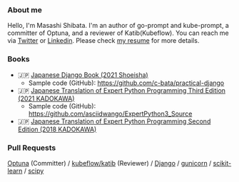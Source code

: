 <!--

### Activity

![c-bata's github stats](https://github-readme-stats.vercel.app/api?username=c-bata&count_private=tru&show_icons=true&hide=contribs,issues)

-->

### About me

Hello, I'm Masashi Shibata. I'm an author of go-prompt and kube-prompt, a committer of Optuna, and a reviewer of Katib(Kubeflow). You can reach me via [Twitter](https://twitter.com/c_bata_) or [Linkedin](https://www.linkedin.com/in/c-bata/). Please check [my resume](https://c-bata.link/resume.pdf) for more details.

### Books

* :jp: [Japanese Django Book (2021 Shoeisha)](https://www.amazon.co.jp/dp/4798153958/)
    * Sample code (GitHub): https://github.com/c-bata/practical-django
* :jp: [Japanese Translation of Expert Python Programming Third Edition (2021 KADOKAWA)](https://www.amazon.co.jp/gp/product/4048930842)
    * Sample code (GitHub): https://github.com/asciidwango/ExpertPython3_Source
* :jp: [Japanese Translation of Expert Python Programming Second Edition (2018 KADOKAWA)](https://www.amazon.co.jp/dp/4048930613/)

### Pull Requests

[Optuna](https://github.com/optuna/optuna/pulls?q=is%3Apr+author%3Ac-bata+is%3Amerged+) (Committer) / [kubeflow/katib](https://github.com/kubeflow/katib/pulls?q=is%3Apr+author%3Ac-bata+is%3Aclosed) (Reviewer) / [Django](https://github.com/django/django/pulls?q=is%3Apr+author%3Ac-bata+is%3Aclosed) / [gunicorn](https://github.com/benoitc/gunicorn/commits?author=c-bata) / [scikit-learn](https://github.com/scikit-learn/scikit-learn/pull/14378) / [scipy](https://github.com/scipy/scipy/pull/13514)

<!--

### How to reach me

Please send a message via [Twitter](https://twitter.com/c_bata_) or [Linkedin](https://www.linkedin.com/in/c-bata/).
-->
